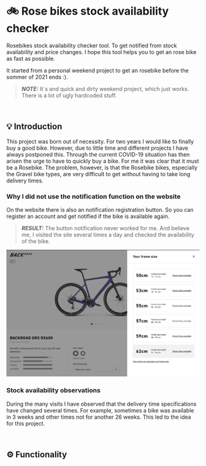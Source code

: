 # 🚲 Rose bikes stock availability checker 

Rosebikes stock availability checker tool. To get notified from stock availability and price changes. I hope this tool helps you to get an rose bike as fast as possible.

It started from a personal weekend project to get an rosebike before the sommer of 2021 ends :). 

> **_NOTE:_**  It`s and quick and dirty weekend project, which just works. There is a lot of ugly hardcoded stuff.

<br/>

## 💡 Introduction

This project was born out of necessity. For two years I would like to finally buy a good bike. However, due to little time and different projects I have always postponed this. 
Through the current COVID-19 situation has then arisen the urge to have to quickly buy a bike.
For me it was clear that it must be a Rosebike. 
The problem, however, is that the Rosebike bikes, especially the Gravel bike types, are very difficult to get without having to take long delivery times.

### Why I did not use the notification function on the website

On the website there is also an notification registration button.
So you can register an account and get notified if the bike is available again.


> **_RESULT:_**  The button notification never worked for me. And believe me, I visited the site several times a day and checked the availability of the bike.

![Bike stock availability notification function](assets/screen_1.png)


### Stock availability observations

During the many visits I have observed that the delivery time specifications have changed several times. For example, sometimes a bike was available in 3 weeks and other times not for another 26 weeks. This led to the idea for this project. 

<br/>

## ⚙️ Functionality 

